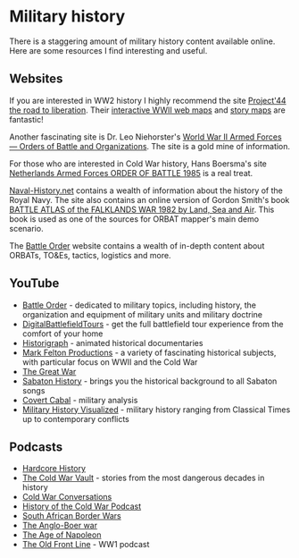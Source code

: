 # Military history

There is a staggering amount of military history content available online. Here are some resources I find interesting
and useful.

## Websites

If you are interested in WW2 history I highly recommend the
site [Project'44 the road to liberation](https://www.project44.ca/). Their [interactive
WWII web maps](https://map.project44.ca/) and [story maps](https://map.project44.ca/story-maps) are fantastic!

Another fascinating site is Dr. Leo
Niehorster's [World War II Armed Forces — Orders of Battle and Organizations](http://niehorster.org/). The site
is a gold mine of information.

For those who are interested in Cold War history, Hans Boersma's
site [Netherlands Armed Forces ORDER OF BATTLE 1985](https://www.orbat85.nl/) is a
real treat.

[Naval-History.net](https://www.naval-history.net/index.htm) contains a wealth of information about the history of the
Royal Navy. The site also contains an online
version of Gordon Smith's
book [BATTLE ATLAS of the FALKLANDS WAR 1982 by Land, Sea and Air](https://www.naval-history.net/NAVAL1982FALKLANDS.htm).
This book is used as one of
the sources for ORBAT mapper's main demo scenario.

The [Battle Order](https://www.battleorder.org/) website contains a wealth of in-depth content about ORBATs, TO&Es,
tactics, logistics and more.

## YouTube

- [Battle Order](https://www.youtube.com/@BattleOrder) - dedicated to military topics, including history, the
  organization and equipment of military units and military doctrine
- [DigitalBattlefieldTours](https://www.youtube.com/@DigitalBattlefieldTours) - get the full battlefield tour experience
  from the comfort of your home
- [Historigraph](https://www.youtube.com/@historigraph) - animated historical documentaries
- [Mark Felton Productions](https://www.youtube.com/@MarkFeltonProductions) - a variety of fascinating historical
  subjects, with particular focus on WWII and the Cold War
- [The Great War](https://www.youtube.com/@TheGreatWarSeries)
- [Sabaton History](https://www.youtube.com/@SabatonHistory) - brings you the historical background to all Sabaton songs
- [Covert Cabal](https://www.youtube.com/@CovertCabal) - military analysis
- [Military History Visualized](https://www.youtube.com/@MilitaryHistoryVisualized) - military history ranging from
  Classical Times up to contemporary conflicts

## Podcasts

- [Hardcore History](https://www.dancarlin.com/hardcore-history-series/)
- [The Cold War Vault](https://www.coldwarvault.com/) - stories from the most dangerous decades in history
- [Cold War Conversations](https://coldwarconversations.com/)
- [History of the Cold War Podcast](https://www.historyofthecoldwarpodcast.com/)
- [South African Border Wars](https://www.abwarpodcast.com/south-african-border-wars)
- [The Anglo-Boer war](https://podcasts.apple.com/us/podcast/the-anglo-boer-war/id1289060208)
- [The Age of Napoleon](https://ageofnapoleon.com/)
- [The Old Front Line](https://oldfrontline.co.uk/) - WW1 podcast

